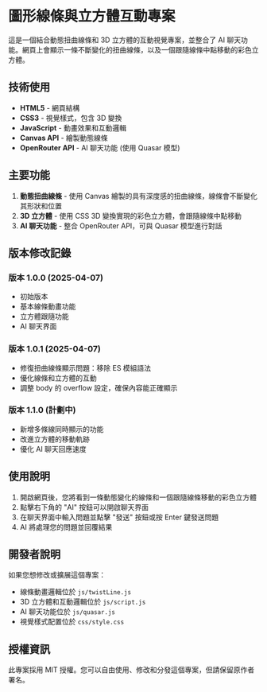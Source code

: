 # 圖形線條與立方體互動專案

這是一個結合動態扭曲線條和 3D 立方體的互動視覺專案，並整合了 AI 聊天功能。網頁上會顯示一條不斷變化的扭曲線條，以及一個跟隨線條中點移動的彩色立方體。

## 技術使用

- **HTML5** - 網頁結構
- **CSS3** - 視覺樣式，包含 3D 變換
- **JavaScript** - 動畫效果和互動邏輯
- **Canvas API** - 繪製動態線條
- **OpenRouter API** - AI 聊天功能 (使用 Quasar 模型)

## 主要功能

1. **動態扭曲線條** - 使用 Canvas 繪製的具有深度感的扭曲線條，線條會不斷變化其形狀和位置
2. **3D 立方體** - 使用 CSS 3D 變換實現的彩色立方體，會跟隨線條中點移動
3. **AI 聊天功能** - 整合 OpenRouter API，可與 Quasar 模型進行對話

## 版本修改記錄

### 版本 1.0.0 (2025-04-07)
- 初始版本
- 基本線條動畫功能
- 立方體跟隨功能
- AI 聊天界面

### 版本 1.0.1 (2025-04-07)
- 修復扭曲線條顯示問題：移除 ES 模組語法
- 優化線條和立方體的互動
- 調整 body 的 overflow 設定，確保內容能正確顯示

### 版本 1.1.0 (計劃中)
- 新增多條線同時顯示的功能
- 改進立方體的移動軌跡
- 優化 AI 聊天回應速度

## 使用說明

1. 開啟網頁後，您將看到一條動態變化的線條和一個跟隨線條移動的彩色立方體
2. 點擊右下角的 "AI" 按鈕可以開啟聊天界面
3. 在聊天界面中輸入問題並點擊 "發送" 按鈕或按 Enter 鍵發送問題
4. AI 將處理您的問題並回覆結果

## 開發者說明

如果您想修改或擴展這個專案：

- 線條動畫邏輯位於 `js/twistLine.js`
- 3D 立方體和互動邏輯位於 `js/script.js`
- AI 聊天功能位於 `js/quasar.js`
- 視覺樣式配置位於 `css/style.css`

## 授權資訊

此專案採用 MIT 授權。您可以自由使用、修改和分發這個專案，但請保留原作者署名。
